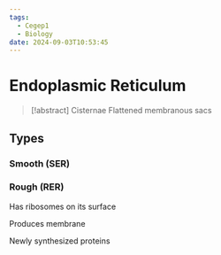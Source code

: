 ```yaml
---
tags:
  - Cegep1
  - Biology
date: 2024-09-03T10:53:45
---
```


# Endoplasmic Reticulum

> [!abstract] Cisternae
> Flattened membranous sacs

## Types

### Smooth (SER)

### Rough (RER)

Has ribosomes on its surface

Produces membrane 

Newly synthesized proteins 